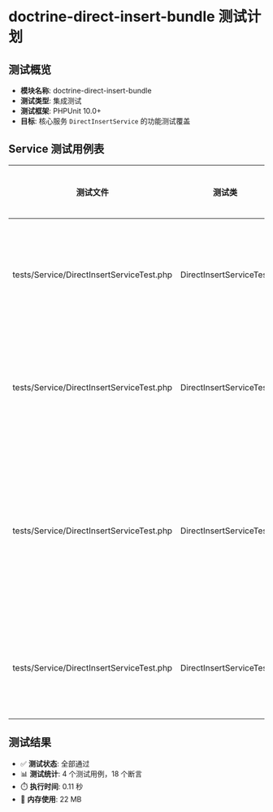 # doctrine-direct-insert-bundle 测试计划

## 测试概览

- **模块名称**: doctrine-direct-insert-bundle
- **测试类型**: 集成测试
- **测试框架**: PHPUnit 10.0+
- **目标**: 核心服务 `DirectInsertService` 的功能测试覆盖

## Service 测试用例表

| 测试文件                                                                  | 测试类                  | 测试类型 | 关注问题和场景                               | 完成情况 | 测试通过 |
|---------------------------------------------------------------------------|-------------------------|----------|----------------------------------------------|----------|----------|
| tests/Service/DirectInsertServiceTest.php | DirectInsertServiceTest | 集成测试 | 使用自增ID，正确持久化实体到数据库 | ✅ 已完成  | ✅ 测试通过 |
| tests/Service/DirectInsertServiceTest.php | DirectInsertServiceTest | 集成测试 | 使用预设ID，正确持久化实体到数据库 | ✅ 已完成  | ✅ 测试通过 |
| tests/Service/DirectInsertServiceTest.php | DirectInsertServiceTest | 集成测试 | 正确处理多种数据类型（字符串、数字、布尔、空值） | ✅ 已完成  | ✅ 测试通过 |
| tests/Service/DirectInsertServiceTest.php | DirectInsertServiceTest | 集成测试 | 插入重复主键时，抛出数据库异常 | ✅ 已完成  | ✅ 测试通过 |

## 测试结果

- ✅ **测试状态**: 全部通过
- 📊 **测试统计**: 4 个测试用例，18 个断言
- ⏱️ **执行时间**: 0.11 秒
- 💾 **内存使用**: 22 MB
